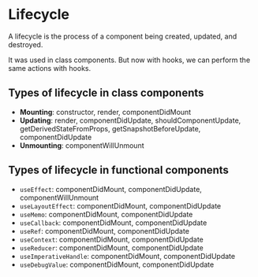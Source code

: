# Lifecycle

A lifecycle is the process of a component being created, updated, and destroyed.

It was used in class components. But now with hooks, we can perform the same actions with hooks.

## Types of lifecycle in class components

- **Mounting**: constructor, render, componentDidMount
- **Updating**: render, componentDidUpdate, shouldComponentUpdate, getDerivedStateFromProps, getSnapshotBeforeUpdate, componentDidUpdate
- **Unmounting**: componentWillUnmount

## Types of lifecycle in functional components

- `useEffect`: componentDidMount, componentDidUpdate, componentWillUnmount
- `useLayoutEffect`: componentDidMount, componentDidUpdate
- `useMemo`: componentDidMount, componentDidUpdate
- `useCallback`: componentDidMount, componentDidUpdate
- `useRef`: componentDidMount, componentDidUpdate
- `useContext`: componentDidMount, componentDidUpdate
- `useReducer`: componentDidMount, componentDidUpdate
- `useImperativeHandle`: componentDidMount, componentDidUpdate
- `useDebugValue`: componentDidMount, componentDidUpdate
